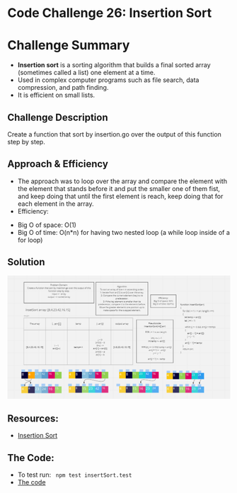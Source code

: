 # Code Challenge 26: Insertion Sort
# Challenge Summary
* **Insertion sort** is a sorting algorithm that builds a final sorted array (sometimes called a list) one element at a time. 
* Used in complex computer programs such as file search, data compression, and path finding.
* It is efficient on small lists.

## Challenge Description
Create a function that sort by insertion.go over the output of this function step by step.

## Approach & Efficiency
* The approach was to loop over the array and compare the element with the element that stands before it and put the smaller one of them fist, and keep doing that until the first element is reach, keep doing that for each element in the array.
* Efficiency:
 - Big O of space: O(1) 
 - Big O of time: O(n*n) for having two nested loop (a while loop inside of a for loop)

## Solution

![](assets/../../assets/insertionSort/insertionSort.png)

## Resources:
* [Insertion Sort](https://www.geeksforgeeks.org/insertion-sort/)

## The Code:
* To test run: ` npm test insertSort.test`
* [The code](../selectionSort/selectionSort.js)